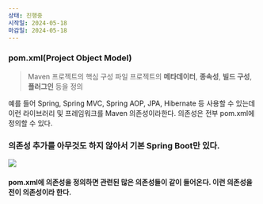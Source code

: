 ```yaml
---
상태: 진행중
시작일: 2024-05-18
마감일: 2024-05-18
---
```

### pom.xml(Project Object Model)
> Maven 프로젝트의 핵심 구성 파일
> 프로젝트의 **메타데이터**, **종속성**, **빌드 구성**, **플러그인** 등을 정의

예를 들어 Spring, Spring MVC, Spring AOP, JPA, Hibernate 등 사용할 수 있는데 이런 라이브러리 및 프레임워크를 Maven 의존성이라한다.
의존성은 전부 pom.xml에 정의할 수 있다.

### 의존성 추가를 아무것도 하지 않아서 기본 Spring Boot만 있다.
![](https://i.imgur.com/8g2YcKE.png)

#### pom.xml에 의존성을 정의하면 관련된 많은 의존성들이 같이 들어온다. 이런 의존성을 **전이 의존성**이라 한다.